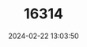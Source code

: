 ---
title: "16314"
category: "Partula imperforata"
draft: false
date: 2024-02-22 13:03:50
languages:
  English: ["Polynesia Tree Snail"]
  Tahitian: ["Areho"]
---